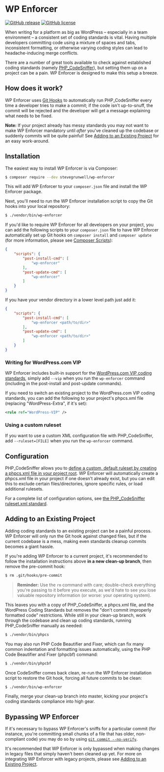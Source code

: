 # WP Enforcer

[![GitHub release](https://img.shields.io/github/release/stevegrunwell/wp-enforcer.svg)](https://github.com/stevegrunwell/wp-enforcer/releases/latest)
[![GitHub license](https://img.shields.io/github/license/stevegrunwell/wp-enforcer.svg)](https://github.com/stevegrunwell/wp-enforcer/blob/master/LICENSE.txt)

When writing for a platform as big as WordPress – especially in a team environment – a consistent set of coding standards is vital. Having multiple developers committing code using a mixture of spaces and tabs, inconsistent formatting, or otherwise varying coding styles can lead to headache-inducing merge conflicts.

There are a number of great tools available to check against established coding standards (namely [PHP_CodeSniffer](https://github.com/squizlabs/PHP_CodeSniffer)), but setting them up on a project can be a pain. WP Enforcer is designed to make this setup a breeze.


## How does it work?

WP Enforcer uses [Git Hooks](https://git-scm.com/book/en/v2/Customizing-Git-Git-Hooks) to automatically run PHP_CodeSniffer every time a developer tries to make a commit; if the code isn't up-to-snuff, the commit will be rejected and the developer will get a message explaining what needs to be fixed.

**Note:** If your project already has messy standards you may not want to make WP Enforcer mandatory until *after* you've cleaned up the codebase or suddenly commits will be quite painful! See [Adding to an Existing Project](#adding-to-an-existing-project) for an easy work-around.


## Installation

The easiest way to install WP Enforcer is via Composer:

```bash
$ composer require --dev stevegrunwell/wp-enforcer
```

This will add WP Enforcer to your `composer.json` file and install the WP Enforcer package.

Next, you'll need to run the WP Enforcer installation script to copy the Git hooks into your local repository:

```bash
$ ./vendor/bin/wp-enforcer
```

If you'd like to require WP Enforcer for all developers on your project, you can add the following scripts to your `composer.json` file to have WP Enforcer automatically set up Git hooks on `composer install` and `composer update` (for more information, please see [Composer Scripts](https://getcomposer.org/doc/articles/scripts.md)):

```json
{
	"scripts": {
		"post-install-cmd": [
			"wp-enforcer"
		],
		"post-update-cmd": [
			"wp-enforcer"
		]
	}
}
```

If you have your vendor directory in a lower level path just add it:

```json
{
	"scripts": {
		"post-install-cmd": [
			"wp-enforcer <path/to/dir>"
		],
		"post-update-cmd": [
			"wp-enforcer <path/to/dir>"
		]
	}
}
```


### Writing for WordPress.com VIP

WP Enforcer includes built-in support for the [WordPress.com VIP coding standards](https://vip.wordpress.com/documentation/developers-guide-to-wordpress-com-vip/), simply add `--vip` when you run the `wp-enforcer` command (including in the post-install and post-update commands).

If you need to switch an existing project to the WordPress.com VIP coding standards, you can add the following to your project's phpcs.xml file (replacing "WordPress-Extra", if it's set):

```xml
<rule ref="WordPress-VIP" />
```


### Using a custom ruleset

If you want to use a custom XML configuration file with PHP_CodeSniffer, add `--ruleset=[FILE]` when you run the `wp-enforcer` command.


## Configuration

PHP_CodeSniffer allows you to [define a custom, default ruleset by creating a phpcs.xml file in your project root](https://github.com/squizlabs/PHP_CodeSniffer/wiki/Advanced-Usage#using-a-default-configuration-file). WP Enforcer will automatically create a phpcs.xml file in your project if one doesn't already exist, but you can edit this to exclude certain files/directories, ignore specific rules, or load additional rulesets.

For a complete list of configuration options, see [the PHP_CodeSniffer ruleset.xml standard](https://github.com/squizlabs/PHP_CodeSniffer/wiki/Annotated-ruleset.xml).


## Adding to an Existing Project

Adding coding standards to an existing project can be a painful process. WP Enforcer will only run the Git hook against changed files, but if the current codebase is a mess, making even standards cleanup commits becomes a giant hassle.

If you're adding WP Enforcer to a current project, it's recommended to follow the installation instructions above **in a new clean-up branch**, then remove the pre-commit hook:

```bash
$ rm .git/hooks/pre-commit
```
> **Reminder:** Use the `rm` command with care; double-check everything you're passing to it before you execute, as we'd hate to see you lose valuable repository information (or worse: your operating system).

This leaves you with a copy of PHP_CodeSniffer, a phpcs.xml file, and the WordPress Coding Standards but removes the "don't commit improperly formatted code" restrictions. While still in your clean-up branch, work through the codebase and clean up coding standards, running PHP_CodeSniffer manually as needed:

```bash
$ ./vendor/bin/phpcs
```

You may also run PHP Code Beautifier and Fixer, which can fix many common indentation and formatting issues automatically, using the PHP Code Beautifier and Fixer (phpcbf) command:

```bash
$ ./vendor/bin/phpcbf
```

Once CodeSniffer comes back clean, re-run the WP Enforcer installation script to restore the Git hook, forcing all future commits to be clean:

```bash
$ ./vendor/bin/wp-enforcer
```

Finally, merge your clean-up branch into master, kicking your project's coding standards compliance into high gear.


## Bypassing WP Enforcer

If it's necessary to bypass WP Enforcer's sniffs for a particular commit (for instance, you're committing small chunks of a file that has older, non-compliant code) you may do so by using [`git commit --no-verify`](https://git-scm.com/docs/git-commit#git-commit--n).

It's recommended that WP Enforcer is only bypassed when making changes in legacy files that simply haven't been cleaned up yet. For more on integrating WP Enforcer with legacy projects, please see [Adding to an Existing Project](#adding-to-an-existing-project).
